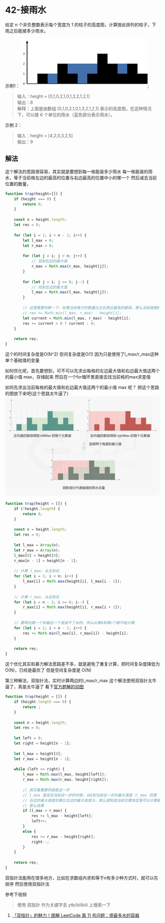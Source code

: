 # 42-接雨水

给定 n 个非负整数表示每个宽度为 1 的柱子的高度图，计算按此排列的柱子，下雨之后能接多少雨水。

示例1：
![](./images/rainwatertrap.png);

> 输入：height = [0,1,0,2,1,0,1,3,2,1,2,1]\
>输出：6\
>解释：上面是由数组 [0,1,0,2,1,0,1,3,2,1,2,1] 表示的高度图，在这种情况下，可以接 6 个单位的雨水（蓝色部分表示雨水）。 

示例 2：
>输入：height = [4,2,0,3,2,5]\
 输出：9

## 解法

这个解法的思路很容易，其实就是要想到每一格能装多少雨水
每一格能装的雨水，等于当前格左边的最高的位置与右边最高的位置中小的哪一个
然后减去当前位置的数量，
```javascript
function trap(height=[]) {
    if (height === 0) {
        return 0;
    }
    
    const n = height.length;
    let res = 0;
    
    for (let i = 1; i < n - 1; i++) {
        let l_max = 0;
        let r_max = 0;
        
        for (let j = i; j < n; j++) {
            // 找到右边的最大值
            r_max = Math.max(r_max, height[j]);
        }
        
        for (let j = i; j >= 0; j--) {
            // 找到左边的最大值
            l_max = Math.max(l_max, height[j]);
        }
        
        // 这里需要判断一下，如果当前格子的数量比左右两边最高的都高，那么当前就是0，不能是负数
        // res += Math.min(l_max, r_max) - height[i];
        let current = Math.min(l_max, r_max) - height[i];
        res += current > 0 ? current : 0;
    }
    
    return res;
}
```

这个的时间复杂度是O(N^2)
空间复杂度是O(1) 因为只是使用了l_max/r_max这种单个基础值的变量

如何优化呢，首先要想到，可不可以先求出每格的左边最大值和右边最大值这两个的最小值 max，存储起来
然后在一个for循环里直接去找当前格的max求差值

如何先求出当前每格的最大值和右边最大值这两个的最小值 max 呢？
把这个思路的图放下来吧(这个思路太牛逼了)
![](./images/trapping-water.png)
```javascript
function trap(height = []) {
    if (!height.length) {
        return 0;
    }
    
    const n = height.length;
    let res = 0;
    
    let l_max = Array(n);
    let r_max = Array(n);
    l_max[0] = height[0];
    r_max[n - 1] = height[n - 1];
    
    // 计算 l_max，从左到右
    for (let i = 1; i < n; i++) {
        l_max[i] = Math.max(height[i], l_max[i - 1]);
    }
    
    // 计算 r_max，从右到左
    for (let i = n - 2; i >= 0; i--) {
        r_max[i] = Math.max(height[i], r_max[i + 1]);
    }     
    
    // 要明白第一个和最后一个是装不了水的，所以从第0和第n个都不能计算
    for (let i = 1; i < n - 1; i++) {
        res += Math.min(l_max[i], r_max[i]) - height[i];
    }
    
    return res;
}
```
这个优化其实和暴力解法思路差不多，就是避免了重复计算，把时间复杂度降低为O(N)，已经是最优了
但是空间复杂度是 O(N)

第三种解法，双指针法，实时计算两边的l_max/r_max
这个解法使用双指针太牛逼了，真是太牛逼了
看下[官方题解的动图](https://leetcode-cn.com/problems/trapping-rain-water/solution/jie-yu-shui-by-leetcode-solution-tuvc/)
```javascript
function trap(height = []) {
    if (height.length === 0) {
        return ;
    }
    
    const n = height.length;
    let res = 0;
    
    let left = 0;
    let right = height[n - 1];
    
    let l_max = height[0];
    let r_max = height[n - 1];
    
    while (left <= right) {
        l_max = Math.max(l_max, height[left]);
        r_max = Math.max(r_max, height[right]);
        
        // 其实最重要的就是这一步
        // l_max 是走到当前这一步的时候，从0到当前这一步的最大高度（r_max 同理
        // 右边的最大高度如果比左边的最大高度大，那么就知道当前位置肯定是可以计算能装多少雨水了，然后左边可以继续往右走，
        // 那么结果
        if (l_max < r_max) {
            res += l_max - height[left];
            left++;
        }
        else {
            res += r_max - height[right];
            right--;
        }
    }
    
    return res;
}
```

双指针法能用在很多地方，比如在求数组内求和等于n有多少种方式时，就可以先排序
然后使用双指针法

参考下视频
> 使用 双指针 作为关键字去 ytb/bilibili 上搜索一下
1. [「双指针」的魅力！图解 LeetCode 第 11 号问题：盛最多水的容器](https://www.bilibili.com/video/BV1mJ411M7gE?from=search&seid=11578656041633179285)

